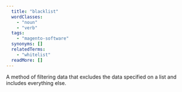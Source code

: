 ```yaml
---
  title: "blacklist"
  wordClasses:
    - "noun"
    - "verb"
  tags:
    - "magento-software"
  synonyms: []
  relatedTerms:
    - "whitelist"
  readMore: []
---
```

A method of filtering data that excludes the data specified on a list and includes everything else.
